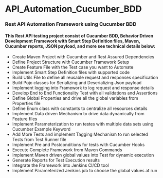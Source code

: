 # API_Automation_Cucumber_BDD

### Rest API Automation Framework using Cucumber BDD 

#### This Rest API testing project consist of Cucumber BDD, Behavior Driven Development Framework with Smart Step Definition files, Maven, Cucumber reports, JSON payload, and more see technical details below:

* Create Maven Project with Cucumber and Rest Assured Dependencies 
* Define Project Structure with Cucumber Framework Setup 
* Create Feature File with the Test case you want to Automate 
* Implement Smart Step Definition files with supported code 
* Build Utils File to define all reusable request and responses specification 
* Build Pojo classes for Serializing and Deserializing Json payload 
* Implement logging into Framework to log request and response details 
* Develop End to End Functionality Test with all validations and Assertions 
* Define Global Properties and drive all the global variables from Properties file 
* Define Enum class with constants to centralize all resources details 
* Implement Data driven Mechanism to drive data dynamically from Feature files 
* Implement Parameterization to run testes with multiple data sets using Cucumber Example Keyword 
* Add More Tests and implement Tagging Mechanism to run selected Tests from Test Runner file 
* Implement Pre and Postconditions for tests with Cucumber Hooks
* Execute Complete Framework from Maven Commands 
* Implement Maven driven global values into Test for dynamic execution 
* Generate Reports for Test Execution results 
* Integrate the Framework into Jenkins CI/CD tool 
* Implement Parameterized Jenkins job to choose the global values at run 
